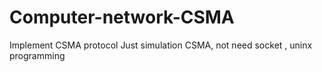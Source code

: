# Computer-network-CSMA
Implement CSMA protocol
Just simulation CSMA, not need socket , uninx programming
